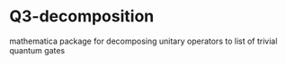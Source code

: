 # Q3-decomposition
mathematica package for decomposing unitary operators to list of trivial quantum gates
